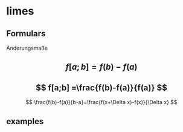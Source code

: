 # limes

## Formulars

Änderungsmaße

$$
f[a;b] = f(b)-f(a)
$$
---
$$
f[a;b] =\frac{f(b)-f(a)}{f(a)}
$$
---
$$
\frac{f(b)-f(a)}{b-a}=\frac{f(x+\Delta x)-f(x)}{\Delta x}
$$

## examples
